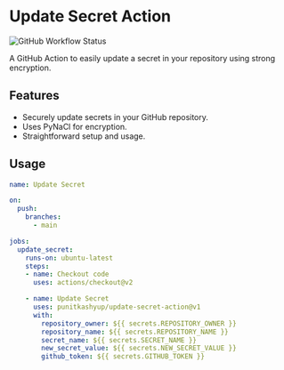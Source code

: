 # Update Secret Action

![GitHub Workflow Status](https://github.com/marketplace/actions/update-secret-action)

A GitHub Action to easily update a secret in your repository using strong encryption.

## Features

- Securely update secrets in your GitHub repository.
- Uses PyNaCl for encryption.
- Straightforward setup and usage.

## Usage

```yaml
name: Update Secret

on:
  push:
    branches:
      - main

jobs:
  update_secret:
    runs-on: ubuntu-latest
    steps:
    - name: Checkout code
      uses: actions/checkout@v2

    - name: Update Secret
      uses: punitkashyup/update-secret-action@v1
      with:
        repository_owner: ${{ secrets.REPOSITORY_OWNER }}
        repository_name: ${{ secrets.REPOSITORY_NAME }}
        secret_name: ${{ secrets.SECRET_NAME }}
        new_secret_value: ${{ secrets.NEW_SECRET_VALUE }}
        github_token: ${{ secrets.GITHUB_TOKEN }}
